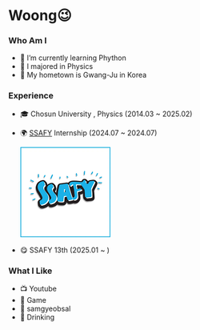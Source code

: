 # Woong😉
### Who Am I
- 🌱 I’m currently learning Phython
- 🥇 I majored in Physics
- 🚅 My hometown is Gwang-Ju in Korea

### Experience
- 🎓 Chosun University , Physics (2014.03 ~ 2025.02)
- 🌍 [SSAFY](https://www.ssafy.com/) Internship (2024.07 ~ 2024.07)

  ![ssafylogo](ssafylogo.png)
- 😋 SSAFY 13th (2025.01 ~ )
### What I Like
- 📺 Youtube
- 🔵 Game
- 🥩 samgyeobsal
- 🍻 Drinking

